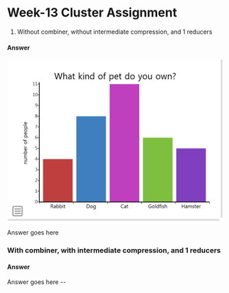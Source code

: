 # Week-13 Cluster Assignment

1)  Without combiner, without intermediate compression, and 1 reducers

#### Answer

![*Item 1 Results*](../images/bar-graph.png "bar graph")

Answer goes here

### With combiner, with intermediate compression, and 1 reducers

#### Answer

Answer goes here --